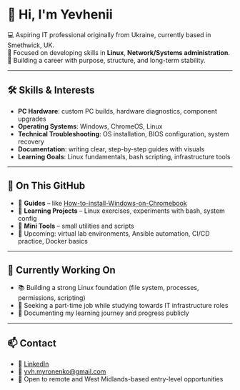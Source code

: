 # 👋 Hi, I'm Yevhenii

💻 Aspiring IT professional originally from Ukraine, currently based in Smethwick, UK.  
🎯 Focused on developing skills in **Linux**, **Network/Systems administration**.  
🌱 Building a career with purpose, structure, and long-term stability.

---

## 🛠️ Skills & Interests

- **PC Hardware**: custom PC builds, hardware diagnostics, component upgrades  
- **Operating Systems**: Windows, ChromeOS, Linux  
- **Technical Troubleshooting**: OS installation, BIOS configuration, system recovery  
- **Documentation**: writing clear, step-by-step guides with visuals  
- **Learning Goals**: Linux fundamentals, bash scripting, infrastructure tools

---

## 📌 On This GitHub

- 📘 **Guides** – like [How-to-install-Windows-on-Chromebook](https://github.com/yvhxvn/How-to-install-Windows-on-Chromebook)
- 🧪 **Learning Projects** – Linux exercises, experiments with bash, system config  
- 🧩 **Mini Tools** – small utilities and scripts  
- 🧱 Upcoming: virtual lab environments, Ansible automation, CI/CD practice, Docker basics

---

## 🚀 Currently Working On

- 📚 Building a strong Linux foundation (file system, processes, permissions, scripting)  
- 💼 Seeking a part-time job while studying towards IT infrastructure roles  
- 🧭 Documenting my learning journey and progress publicly  

---

## 📫 Contact

- 💼 [LinkedIn](https://www.linkedin.com/in/yevhenii-myronenko-5a3919306)  
- 📧 yvh.myronenko@gmail.com  
- 📍 Open to remote and West Midlands-based entry-level opportunities


